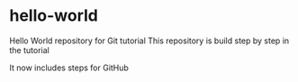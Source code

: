 # hello-world
Hello World repository for Git tutorial
This repository is build step by step in the tutorial


It now includes steps for GitHub
